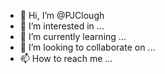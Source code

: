 - 👋 Hi, I’m @PJClough
- 👀 I’m interested in ...
- 🌱 I’m currently learning ...
- 💞️ I’m looking to collaborate on ...
- 📫 How to reach me ...

<!---
PJClough/PJClough is a ✨ special ✨ repository because its `README.md` (this file) appears on your GitHub profile.
You can click the Preview link to take a look at your changes.
--->
